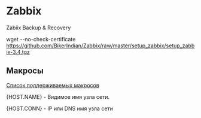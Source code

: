 # Zabbix
Zabiix Backup &amp; Recovery

wget --no-check-certificate https://github.com/BikerIndian/Zabbix/raw/master/setup_zabbix/setup_zabbix-3.4.tgz

## Макросы 
[Cписок поддерживаемых макросов ](https://www.zabbix.com/documentation/3.4/ru/manual/appendix/macros/supported_by_location)

{HOST.NAME} - Видимое имя узла сети.

{HOST.CONN} - IP или DNS имя узла сети
